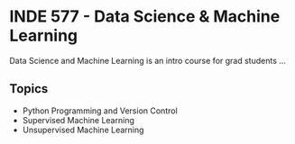 # INDE 577 - Data Science & Machine Learning

Data Science and Machine Learning is an intro course for grad students ...

## Topics

* Python Programming and Version Control
* Supervised Machine Learning
* Unsupervised Machine Learning
